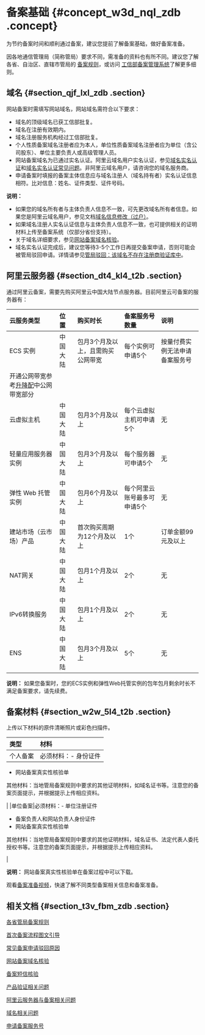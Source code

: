 # 备案基础 {#concept_w3d_nql_zdb .concept}

为节约备案时间和顺利通过备案，建议您提前了解备案基础，做好备案准备。

因各地通信管理局（简称管局）要求不同，需准备的资料也有所不同。建议您了解各省、自治区、直辖市管局的 [备案规则](https://beian.aliyun.com/?spm=a2c4g.750001.765261.5.GoB9kU#MapDataContainer)，或访问 [工信部备案管理系统](http://www.miitbeian.gov.cn)了解更多细则。

## 域名 {#section_qjf_lxl_zdb .section}

网站备案时需填写网站域名，网站域名需符合以下要求：

-   域名的顶级域名已获工信部批复。
-   域名在注册有效期内。
-   域名注册服务机构经过工信部批复。
-   个人性质备案域名注册者应为本人，单位性质备案域名注册者应为单位（含公司股东）、单位主要负责人或高级管理人员。
-   网站备案域名为已通过实名认证。阿里云域名用户实名认证，参见[域名实名认证](https://help.aliyun.com/document_detail/35881.html)和[域名实名认证常见问题](https://help.aliyun.com/document_detail/41880.html)。非阿里云域名用户，请咨询您的域名服务商。
-   申请备案时填报的备案主体信息应与域名注册人（域名持有者）实名认证信息相符。比对信息：姓名、证件类型、证件号码。

**说明：** 

-   如果您的域名所有者与主体负责人信息不一致，可先更改域名所有者信息。如果您是阿里云域名用户，参见文档[域名信息修改（过户）](https://help.aliyun.com/document_detail/35854.html)。
-   如果域名注册人实名认证信息与主体负责人信息不一致，也可提供相关的证明材料上传至备案系统（仅部分省份支持）。
-   关于域名详细要求，参见[网站备案域名核验](../../../../../cn.zh-CN/常见问题/域名核验FAQ.md#)。
-   域名实名认证完成后，建议您等待3-5个工作日再提交备案申请，否则可能会被管局驳回申请。详情请参见[管局驳回：该域名不存在注册商验证库中](https://help.aliyun.com/knowledge_detail/84894.html?spm=a2c4g.11186631.2.14.5b5a2573xtZ84F)。

## 阿里云服务器 {#section_dt4_kl4_t2b .section}

通过阿里云备案，需要先购买阿里云中国大陆节点服务器。目前阿里云可备案的服务器有：

|云服务类型|位置|购买时长|备案服务号数量|说明|
|:----|:-|:---|:------|:-|
|ECS 实例|中国大陆|包月3个月及以上，且需购买公网带宽|每个实例可申请5个|按量付费实例无法申请备案服务号|
|开通公网带宽参考[升降配](https://help.aliyun.com/document_detail/25437.html)中公网带宽部分|
|云虚拟主机|中国大陆|包月3个月及以上|每个云虚拟主机可申请5个|无|
|轻量应用服务器实例|中国大陆|包月3个月及以上|每个服务器可申请5个|无|
|弹性 Web 托管实例|中国大陆|包月6个月及以上|每个阿里云账号最多可申请5个|无|
|建站市场（云市场）产品|中国大陆|首次购买周期为12个月及以上|1个|订单金额99元及以上|
|NAT网关|中国大陆|包月1个月及以上|2个|无|
|IPv6转换服务|中国大陆|包月1个月及以上|2个|无|
|ENS|中国大陆|包月3个月及以上|5个|无|

**说明：** 如果您备案时，您的ECS实例和弹性Web托管实例的包年包月剩余时长不满足备案要求，请先续费。

## 备案材料 {#section_w2w_5l4_t2b .section}

上传以下材料的原件清晰照片或彩色扫描件。

|类型|材料|
|:-|:-|
|个人备案|必须材料：-   身份证件
-   网站备案真实性核验单

其他材料：当地管局备案规则中要求的其他证明材料，如域名证书等。注意您的备案页面提示，并根据提示上传相应资料。

|
|单位备案|必须材料：-   单位注册证件
-   备案负责人和网站负责人身份证件
-   网站备案真实性核验单

其他材料：当地管局备案规则中要求的其他证明材料，域名证书、法定代表人委托授权书等。注意您的备案页面提示，并根据提示上传相应资料。

|

**说明：** 网站备案真实性核验单在备案过程中可以下载。

观看[备案准备视频](https://cloud.video.taobao.com/play/u/2732278247/p/1/e/6/t/1/50123538821.mp4)，快速了解不同类型备案相关信息和备案准备。

## 相关文档 {#section_t3v_fbm_zdb .section}

[各省管局备案规则](../../../../../cn.zh-CN/管局规则/各地区管局备案规则.md#)

[首次备案流程图文引导](../../../../../cn.zh-CN/备案流程/首次备案.md#)

[常见备案申请驳回原因](../../../../../cn.zh-CN/常见问题/备案驳回FAQ.md#)

[网站备案域名核验](../../../../../cn.zh-CN/常见问题/域名核验FAQ.md#)

[备案短信核验](../../../../../cn.zh-CN/备案流程/备案短信核验.md#)

[产品验证相关问题](../../../../../cn.zh-CN/常见问题/备案流程FAQ/产品验证.md#)

[阿里云服务器与备案相关问题](../../../../../cn.zh-CN/常见问题/云服务器备案FAQ.md#)

[域名相关问题](../../../../../cn.zh-CN/常见问题/备案域名FAQ.md#)

[申请备案服务号](../../../../../cn.zh-CN/备案流程/申请备案服务号.md#)

